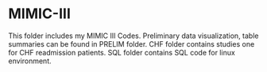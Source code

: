 # MIMIC-III

This folder includes my MIMIC III Codes. 
Preliminary data visualization, table summaries can be found in PRELIM folder.
CHF folder contains studies one for CHF readmission patients.
SQL folder contains SQL code for linux environment.
